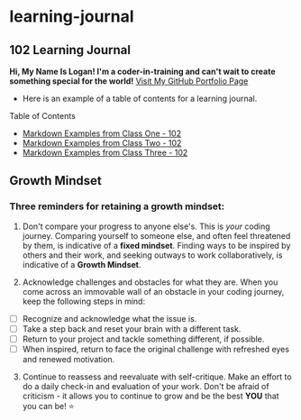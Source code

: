 # learning-journal

## 102 Learning Journal

**Hi, My Name Is Logan! I'm a coder-in-training and can't wait to create something special for the world!**
[Visit My GitHub Portfolio Page](https://github.com/LSchultz15)

- Here is an example of a table of contents for a learning journal.

Table of Contents

- [Markdown Examples from Class One - 102](/MarkdownExamples.md)
- [Markdown Examples from Class Two - 102](/MarkdownExamples.md)
- [Markdown Examples from Class Three - 102](/MarkdownExamples.md)

## Growth Mindset

### Three reminders for retaining a growth mindset:

1. Don't compare your progress to anyone else's. This is _your_ coding journey.
  Comparing yourself to someone else, and often feel threatened by them, is indicative of a **fixed mindset**.
  Finding ways to be inspired by others and their work, and seeking outways to work collaboratively, is indicative
  of a **Growth Mindset**.
  
2. Acknowledge challenges and obstacles for what they are.
  When you come across an immovable wall of an obstacle in your coding journey, keep the following steps in mind:
  - [ ] Recognize and acknowledge what the issue is.
  - [ ] Take a step back and reset your brain with a different task.
  - [ ] Return to your project and tackle something different, if possible.
  - [ ] When inspired, return to face the original challenge with refreshed eyes and renewed motivation.
  
3. Continue to reassess and reevaluate with self-critique.
  Make an effort to do a daily check-in and evaluation of your work. Don't be afraid of criticism - it allows you to
  continue to grow and be the best **YOU** that you can be! :star:
  
  

